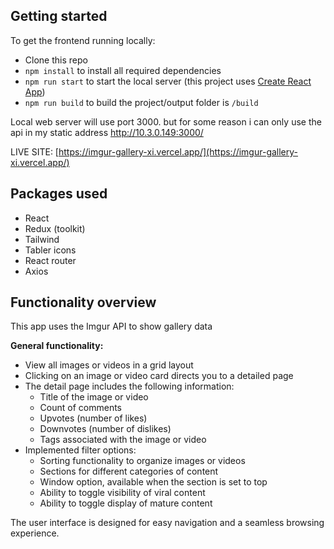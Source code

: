 ## Getting started

To get the frontend running locally:

- Clone this repo
- `npm install` to install all required dependencies
- `npm run start` to start the local server (this project uses [Create React App](https://create-react-app.dev/))
- `npm run build` to build the project/output folder is `/build`

Local web server will use port 3000. but for some reason i can only use the api in my static address http://10.3.0.149:3000/

LIVE SITE: [https://imgur-gallery-xi.vercel.app/](https://imgur-gallery-xi.vercel.app/)



## Packages used

- React
- Redux (toolkit)
- Tailwind
- Tabler icons
- React router
- Axios

## Functionality overview

This app uses the Imgur API to show gallery data

**General functionality:**

- View all images or videos in a grid layout
- Clicking on an image or video card directs you to a detailed page
- The detail page includes the following information:
  - Title of the image or video
  - Count of comments
  - Upvotes (number of likes)
  - Downvotes (number of dislikes)
  - Tags associated with the image or video
- Implemented filter options:
  - Sorting functionality to organize images or videos
  - Sections for different categories of content
  - Window option, available when the section is set to top
  - Ability to toggle visibility of viral content
  - Ability to toggle display of mature content

The user interface is designed for easy navigation and a seamless browsing experience.

